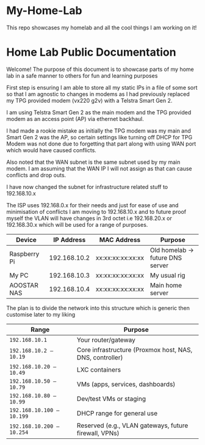 # My-Home-Lab
This repo showcases my homelab and all the cool things I am working on it!

# Home Lab Public Documentation
Welcome!
The purpose of this document is to showcase parts of my home lab in a safe manner to others for fun and learning purposes

First step is ensuring I am able to store all my static IPs in a file of some sort so that I am agnostic to changes in modems as I had previously replaced my TPG provided modem (vx220 g2v) with a Telstra Smart Gen 2.

I am using Telstra Smart Gen 2 as the main modem and the TPG provided modem as an access point (AP) via ethernet backhaul.

I had made a rookie mistake as initially the TPG modem was my main and Smart Gen 2 was the AP, so certain settings like turning off DHCP for TPG Modem was not done due to forgetting that part along with using WAN port which would have caused conflicts.

Also noted that the WAN subnet is the same subnet used by my main modem. I am assuming that the WAN IP I will not assign as that can cause conflicts and drop outs.

I have now changed the subnet for infrastructure related stuff to 192.168.10.x

The ISP uses 192.168.0.x for their needs and just for ease of use and minimisation of conflicts I am moving to 192.168.10.x and to future proof myself the VLAN will have changes in 3rd octet i.e 192.168.20.x or 192.168.30.x which will be used for a range of purposes.


| Device         | IP Address     | MAC Address     | Purpose                          |
|----------------|----------------|------------------|----------------------------------|
| Raspberry Pi   | 192.168.10.2    | xx:xx:xx:xx:xx:xx | Old homelab → future DNS server |
| My PC          | 192.168.10.3    | xx:xx:xx:xx:xx:xx | My usual rig                     |
| AOOSTAR NAS    | 192.168.10.4    | xx:xx:xx:xx:xx:xx | Main home server                 |

The plan is to divide the network into this structure which is generic then customise later to my liking

| Range                     | Purpose                                                  |
| ------------------------- | -------------------------------------------------------- |
| `192.168.10.1`            | Your router/gateway                                      |
| `192.168.10.2 – 10.19`    | Core infrastructure (Proxmox host, NAS, DNS, controller) |
| `192.168.10.20 – 10.49`   | LXC containers                                           |
| `192.168.10.50 – 10.79`   | VMs (apps, services, dashboards)                         |
| `192.168.10.80 – 10.99`   | Dev/test VMs or staging                                  |
| `192.168.10.100 – 10.199` | DHCP range for general use                               |
| `192.168.10.200 – 10.254` | Reserved (e.g., VLAN gateways, future firewall, VPNs)    |





